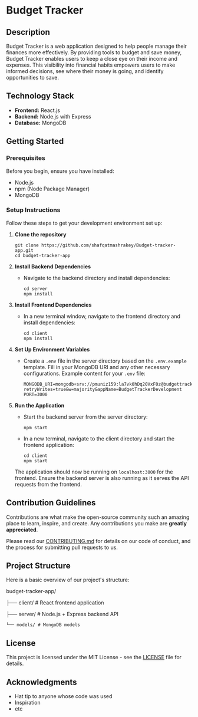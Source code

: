 # Budget Tracker

## Description
Budget Tracker is a web application designed to help people manage their finances more effectively. By providing tools to budget and save money, Budget Tracker enables users to keep a close eye on their income and expenses. This visibility into financial habits empowers users to make informed decisions, see where their money is going, and identify opportunities to save.

## Technology Stack
- **Frontend:** React.js
- **Backend:** Node.js with Express
- **Database:** MongoDB

## Getting Started

### Prerequisites
Before you begin, ensure you have installed:
- Node.js
- npm (Node Package Manager)
- MongoDB

### Setup Instructions
Follow these steps to get your development environment set up:

1. **Clone the repository**
    ```
    git clone https://github.com/shafqatmashrakey/Budget-tracker-app.git
    cd budget-tracker-app
    ```

2. **Install Backend Dependencies**
   - Navigate to the backend directory and install dependencies:
        ```
        cd server
        npm install
        ```

3. **Install Frontend Dependencies**
   - In a new terminal window, navigate to the frontend directory and install dependencies:
        ```
        cd client
        npm install
        ```

4. **Set Up Environment Variables**
   - Create a `.env` file in the server directory based on the `.env.example` template. Fill in your MongoDB URI and any other necessary configurations. Example content for your `.env` file:
     ```
     MONGODB_URI=mongodb+srv://pmuniz159:la7vk0hDq20VxF0z@budgettrackerdevelopmen.8qvwdbr.mongodb.net/?retryWrites=true&w=majority&appName=BudgetTrackerDevelopment
     PORT=3000
     ```

5. **Run the Application**
   - Start the backend server from the server directory:
        ```
        npm start
        ```
   - In a new terminal, navigate to the client directory and start the frontend application:
        ```
        cd client
        npm start
        ```
    The application should now be running on `localhost:3000` for the frontend. Ensure the backend server is also running as it serves the API requests from the frontend.

## Contribution Guidelines
Contributions are what make the open-source community such an amazing place to learn, inspire, and create. Any contributions you make are **greatly appreciated**.

Please read our [CONTRIBUTING.md](CONTRIBUTING.md) for details on our code of conduct, and the process for submitting pull requests to us.

## Project Structure
Here is a basic overview of our project's structure:

budget-tracker-app/

├── client/ # React frontend application

├── server/ # Node.js + Express backend API

    └── models/ # MongoDB models


## License
This project is licensed under the MIT License - see the [LICENSE](LICENSE) file for details.

## Acknowledgments
- Hat tip to anyone whose code was used
- Inspiration
- etc
